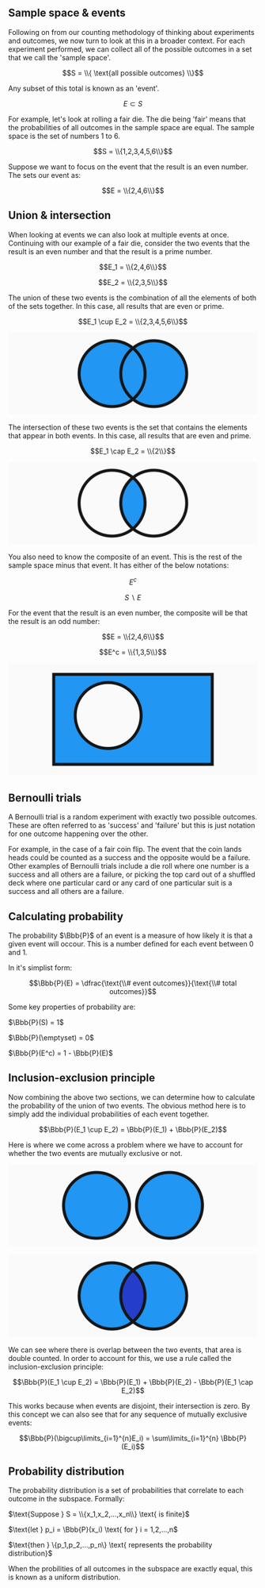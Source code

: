 ## Sample space & events

Following on from our counting methodology of thinking about experiments and outcomes, we now turn to look at this in a broader context. For each experiment performed, we can collect all of the possible outcomes in a set that we call the 'sample space'.

$$S = \\{ \text{all possible outcomes} \\}$$

Any subset of this total is known as an 'event'.

$$E \subset S$$

For example, let's look at rolling a fair die. The die being 'fair' means that the probabilities of all outcomes in the sample space are equal. The sample space is the set of numbers 1 to 6.

$$S = \\{1,2,3,4,5,6\\}$$

Suppose we want to focus on the event that the result is an even number. The sets our event as:

$$E = \\{2,4,6\\}$$

## Union & intersection

When looking at events we can also look at multiple events at once. Continuing with our example of a fair die, consider the two events that the result is an even number and that the result is a prime number.

$$E_1 = \\{2,4,6\\}$$

$$E_2 = \\{2,3,5\\}$$

The union of these two events is the combination of all the elements of both of the sets together. In this case, all results that are even or prime.

$$E_1 \cup E_2 = \\{2,3,4,5,6\\}$$

![Union ven diagram](union-ven.svg)

The intersection of these two events is the set that contains the elements that appear in both events. In this case, all results that are even and prime.

$$E_1 \cap E_2 = \\{2\\}$$

![Intersection ven diagram](intersection-ven.svg)

You also need to know the composite of an event. This is the rest of the sample space minus that event. It has either of the below notations:

$$E^c$$

$$S \backslash E$$

For the event that the result is an even number, the composite will be that the result is an odd number:

$$E = \\{2,4,6\\}$$

$$E^c = \\{1,3,5\\}$$

![Composite event](composite-event.svg)

## Bernoulli trials

A Bernoulli trial is a random experiment with exactly two possible outcomes. These are often referred to as 'success' and 'failure' but this is just notation for one outcome happening over the other.

For example, in the case of a fair coin flip. The event that the coin lands heads could be counted as a success and the opposite would be a failure. Other examples of Bernoulli trials include a die roll where one number is a success and all others are a failure, or picking the top card out of a shuffled deck where one particular card or any card of one particular suit is a success and all others are a failure.

## Calculating probability

The probability $\Bbb{P}$ of an event is a measure of how likely it is that a given event will occour. This is a number defined for each event between 0 and 1.

In it's simplist form:

$$\Bbb{P}(E) = \dfrac{\text{\\# event outcomes}}{\text{\\# total outcomes}}$$

<!-- We will also see that for any sequence of mutually exclusive events:

$$\Bbb{P}(\bigcup\limits_{i=1}^{\infty}E_i) = \sum\limits_{i=1}^{\infty} \Bbb{P}(E_i)$$ -->

Some key properties of probability are:

$\Bbb{P}(S) = 1$

$\Bbb{P}(\emptyset) = 0$

$\Bbb{P}(E^c) = 1 - \Bbb{P}(E)$

## Inclusion-exclusion principle

Now combining the above two sections, we can determine how to calculate the probability of the union of two events. The obvious method here is to simply add the individual probabilities of each event together.

$$\Bbb{P}(E_1 \cup E_2) = \Bbb{P}(E_1) + \Bbb{P}(E_2)$$

Here is where we come across a problem where we have to account for whether the two events are mutually exclusive or not.

![Disjoint events](disjoint-events.svg)

![Overlap of two events](overlap-two-events.svg)

We can see where there is overlap between the two events, that area is double counted. In order to account for this, we use a rule called the inclusion-exclusion principle:

$$\Bbb{P}(E_1 \cup E_2) = \Bbb{P}(E_1) + \Bbb{P}(E_2) - \Bbb{P}(E_1 \cap E_2)$$

This works because when events are disjoint, their intersection is zero. By this concept we can also see that for any sequence of mutually exclusive events:

$$\Bbb{P}(\bigcup\limits_{i=1}^{n}E_i) = \sum\limits_{i=1}^{n} \Bbb{P}(E_i)$$

## Probability distribution

The probability distribution is a set of probabilities that correlate to each outcome in the subspace. Formally:

$\text{Suppose } S = \\{x_1,x_2,...,x_n\\} \text{ is finite}$

$\text{let } p_i = \Bbb{P}(x_i) \text{ for } i = 1,2,...,n$

\$\text{then } \\{p_1,p_2,...,p_n\\} \text{ represents the probability distribution}\$

<!-- This can then be graphed: -->

When the probilities of all outcomes in the subspace are exactly equal, this is known as a uniform distribution.
